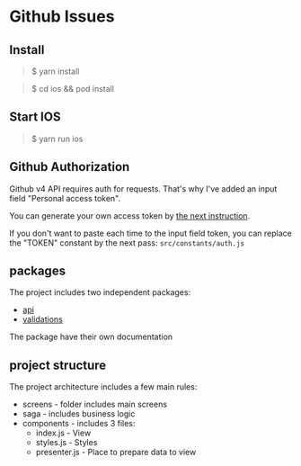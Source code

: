 # Github Issues

## Install

> \$ yarn install

> \$ cd ios && pod install

## Start IOS

> \$ yarn run ios

## Github Authorization

Github v4 API requires auth for requests.
That's why I've added an input field "Personal access token".

You can generate your own access token by [the next instruction](https://docs.github.com/en/github/authenticating-to-github/creating-a-personal-access-token).

If you don't want to paste each time to the input field token, you can replace the "TOKEN" constant by the next pass: `src/constants/auth.js`

## packages

The project includes two independent packages:

- [api](./src/packages/api/README.md)
- [validations](./src/packages/validations/README.md)

The package have their own documentation

## project structure

The project architecture includes a few main rules:

- screens - folder includes main screens
- saga - includes business logic
- components - includes 3 files:
  - index.js - View
  - styles.js - Styles
  - presenter.js - Place to prepare data to view
